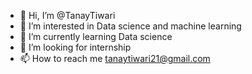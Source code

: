 - 👋 Hi, I’m @TanayTiwari
- 👀 I’m interested in Data science and machine learning
- 🌱 I’m currently learning Data science
- 💞️ I’m looking for internship
- 📫 How to reach me tanaytiwari21@gmail.com

<!---
TanayTiwari21/TanayTiwari21 is a ✨ special ✨ repository because its `README.md` (this file) appears on your GitHub profile.
You can click the Preview link to take a look at your changes.
--->
